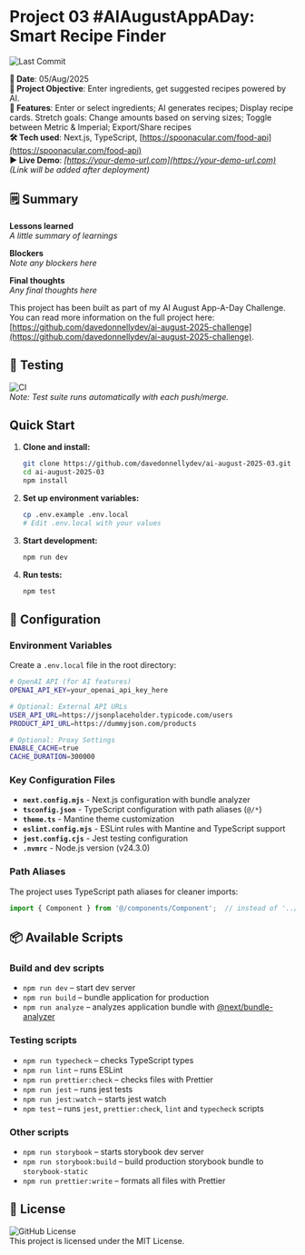 # Project 03 #AIAugustAppADay: Smart Recipe Finder

![Last Commit](https://img.shields.io/github/last-commit/davedonnellydev/ai-august-2025-03)  

**📆 Date**: 05/Aug/2025  
**🎯 Project Objective**: Enter ingredients, get suggested recipes powered by AI.   
**🚀 Features**: Enter or select ingredients; AI generates recipes; Display recipe cards. Stretch goals: Change amounts based on serving sizes; Toggle between Metric & Imperial; Export/Share recipes  
**🛠️ Tech used**: Next.js, TypeScript, [https://spoonacular.com/food-api](https://spoonacular.com/food-api)  
**▶️ Live Demo**: *[https://your-demo-url.com](https://your-demo-url.com)*  
*(Link will be added after deployment)*  

## 🗒️ Summary
**Lessons learned**  
*A little summary of learnings*  

**Blockers**  
*Note any blockers here*  

**Final thoughts**  
*Any final thoughts here*  


This project has been built as part of my AI August App-A-Day Challenge. You can read more information on the full project here: [https://github.com/davedonnellydev/ai-august-2025-challenge](https://github.com/davedonnellydev/ai-august-2025-challenge).  

## 🧪 Testing

![CI](https://github.com/davedonnellydev/ai-august-2025-03/actions/workflows/npm_test.yml/badge.svg)  
*Note: Test suite runs automatically with each push/merge.*  

## Quick Start

1. **Clone and install:**
   ```bash
   git clone https://github.com/davedonnellydev/ai-august-2025-03.git
   cd ai-august-2025-03
   npm install
   ```

2. **Set up environment variables:**
   ```bash
   cp .env.example .env.local
   # Edit .env.local with your values
   ```

3. **Start development:**
   ```bash
   npm run dev
   ```

4. **Run tests:**
   ```bash
   npm test
   ```

## 🔧 Configuration

### Environment Variables

Create a `.env.local` file in the root directory:

```bash
# OpenAI API (for AI features)
OPENAI_API_KEY=your_openai_api_key_here

# Optional: External API URLs
USER_API_URL=https://jsonplaceholder.typicode.com/users
PRODUCT_API_URL=https://dummyjson.com/products

# Optional: Proxy Settings
ENABLE_CACHE=true
CACHE_DURATION=300000
```

### Key Configuration Files

- **`next.config.mjs`** - Next.js configuration with bundle analyzer
- **`tsconfig.json`** - TypeScript configuration with path aliases (`@/*`)
- **`theme.ts`** - Mantine theme customization
- **`eslint.config.mjs`** - ESLint rules with Mantine and TypeScript support
- **`jest.config.cjs`** - Jest testing configuration
- **`.nvmrc`** - Node.js version (v24.3.0)

### Path Aliases

The project uses TypeScript path aliases for cleaner imports:

```typescript
import { Component } from '@/components/Component';  // instead of '../../../components/Component'
```


## 📦 Available Scripts
### Build and dev scripts

- `npm run dev` – start dev server
- `npm run build` – bundle application for production
- `npm run analyze` – analyzes application bundle with [@next/bundle-analyzer](https://www.npmjs.com/package/@next/bundle-analyzer)

### Testing scripts

- `npm run typecheck` – checks TypeScript types
- `npm run lint` – runs ESLint
- `npm run prettier:check` – checks files with Prettier
- `npm run jest` – runs jest tests
- `npm run jest:watch` – starts jest watch
- `npm test` – runs `jest`, `prettier:check`, `lint` and `typecheck` scripts

### Other scripts

- `npm run storybook` – starts storybook dev server
- `npm run storybook:build` – build production storybook bundle to `storybook-static`
- `npm run prettier:write` – formats all files with Prettier


## 📜 License
![GitHub License](https://img.shields.io/github/license/davedonnellydev/ai-august-2025-03)  
This project is licensed under the MIT License.  
